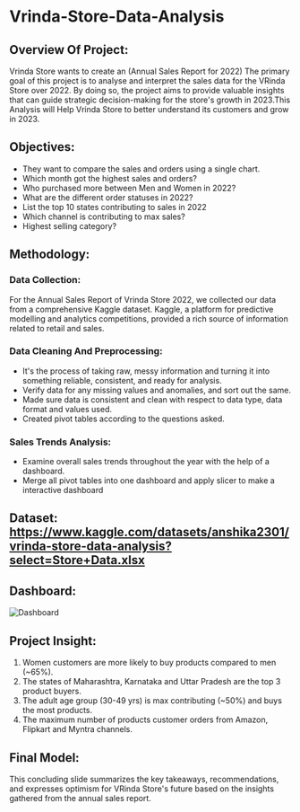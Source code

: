 # Vrinda-Store-Data-Analysis
## Overview Of Project:
Vrinda Store wants to create an (Annual Sales Report for 2022)
The primary goal of this project is to analyse and interpret the sales data for the VRinda Store over 2022. By doing so, the project aims to provide valuable insights that can guide strategic decision-making for the store's growth in 2023.This Analysis will Help Vrinda Store to better understand its customers and grow in 2023.
## Objectives:
- They want to compare the sales and orders using a single chart.
- Which month got the highest sales and orders?
- Who purchased more between Men and Women in 2022?
- What are the different order statuses in 2022?
- List the top 10 states contributing to sales in 2022 
- Which channel is contributing to max sales?
- Highest selling category?   
## Methodology:
### Data Collection: 
For the Annual Sales Report of Vrinda Store 2022, we collected our data from a comprehensive Kaggle dataset. Kaggle, a platform for predictive modelling and analytics competitions, provided a rich source of information related to retail and sales.
### Data Cleaning And Preprocessing: 
- It's the process of taking raw, messy information and turning it into something reliable, consistent, and ready for analysis. 
- Verify data for any missing values and anomalies, and sort out the same.
- Made sure data is consistent and clean with respect to data type, data format and values used.
- Created pivot tables according to the questions asked.
### Sales Trends Analysis:
- Examine overall sales trends throughout the year with the help of a dashboard.
- Merge all pivot tables into one dashboard and apply slicer to make a interactive dashboard 
## Dataset: https://www.kaggle.com/datasets/anshika2301/vrinda-store-data-analysis?select=Store+Data.xlsx
## Dashboard:
![Dashboard](https://github.com/Aryan18107/Vrinda-Store-Data-Analysis/assets/156915129/bc9bdf59-f054-4eb1-aaa9-47e319249b7d)

## Project Insight:
1. Women customers are more likely to buy products compared to men (~65%).
2. The states of Maharashtra, Karnataka and Uttar Pradesh are the top 3 product buyers.
3. The adult age group (30-49 yrs) is max contributing (~50%) and buys the most products.
4. The maximum number of products customer orders from Amazon, Flipkart and Myntra channels.  
  
## Final Model:
This concluding slide summarizes the key takeaways, recommendations, and expresses optimism for VRinda Store's future based on the insights gathered from the annual sales report.







